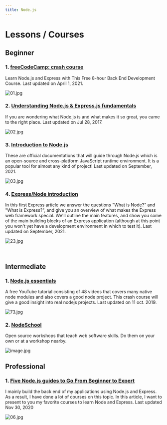 ```yaml
---
title: Node.js
---
```


# Lessons / Courses

## Beginner

### 1. [freeCodeCamp: crash course](https://www.freecodecamp.org/news/free-8-hour-node-express-course/)

Learn Node.js and Express with This Free 8-hour Back End Development Course. Last updated on April 1, 2021.

![01.jpg](https://www.freecodecamp.org/news/content/images/size/w2000/2021/04/nodeexpress.png)

### 2. [Understanding Node.js & Express.js fundamentals](https://medium.com/@LindaVivah/the-beginners-guide-understanding-node-js-express-js-fundamentals-e15493462be1)

If you are wondering what Node.js is and what makes it so great, you came to the right place. Last updated on Jul 28, 2017.

![02.jpg](https://miro.medium.com/max/819/1*yYN3pRB9mGS-IG_-agqDvA.png)

### 3. [Introduction to Node.js](https://nodejs.dev/learn)

These are official documentations that will guide through Node.js which is an open-source and cross-platform JavaScript runtime environment. It is a popular tool for almost any kind of project! Last updated on September, 2021.

![03.jpg](http://cdn.shopify.com/s/files/1/0437/7057/7061/files/developer-illustration_1200x1200.png?v=1596858496)

### 4. [Express/Node introduction](https://developer.mozilla.org/en-US/docs/Learn/Server-side/Express_Nodejs/Introduction)

In this first Express article we answer the questions "What is Node?" and "What is Express?", and give you an overview of what makes the Express web framework special. We'll outline the main features, and show you some of the main building blocks of an Express application (although at this point you won't yet have a development environment in which to test it). Last updated on September, 2021.

![23.jpg](https://vvvv.org/sites/default/files/nodejs-1024x768.png)



<br />

## Intermediate

### 1. [Node.js essentials](https://www.youtube.com/playlist?reload=9&list=PLpc_YvcwbxaRl8WOTamrAD78jnsuNqM1C)

A free YouTube tutorial consisting of 48 videos that covers many native node modules and also covers a good node project.
This crash course will give a good insight into real nodejs projects. Last updated on 11 oct. 2019.

![73.jpg](https://s3.eu-central-1.wasabisys.com/courseupload/2019/04/Advanced-Node.js-Scaling-Applications-%E2%80%93-Free-Download.jpg)

### 2. [NodeSchool](https://nodeschool.io/)

Open source workshops that teach web software skills. Do them on your own or at a workshop nearby.

![image.jpg](https://dev-to-uploads.s3.amazonaws.com/uploads/articles/428c0kia1wmvt3iaw2wm.png)

## Professional

### 1. [Five Node.js guides to Go From Beginner to Expert](https://betterprogramming.pub/5-node-js-express-tutorials-to-go-from-beginner-to-expert-f658b9331402?gi=1c61931a3dc5)

I mainly build the back end of my applications using Node.js and Express. As a result, I have done a lot of courses on this topic. In this article, I want to present to you my favorite courses to learn Node and Express. Last updated Nov 30, 2020

![06.jpg](https://miro.medium.com/max/1400/0*Fo4AVqZj1-MvYgzu)

<br />
<br />
<br />


